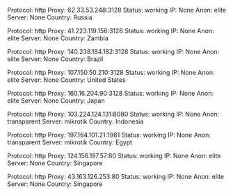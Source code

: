 Protocol: http
Proxy: 62.33.53.248:3128
Status: working
IP: None
Anon: elite
Server: None
Country: Russia

Protocol: http
Proxy: 41.223.119.156:3128
Status: working
IP: None
Anon: elite
Server: None
Country: Zambia

Protocol: http
Proxy: 140.238.184.182:3128
Status: working
IP: None
Anon: elite
Server: None
Country: Brazil

Protocol: http
Proxy: 107.150.50.210:3128
Status: working
IP: None
Anon: elite
Server: None
Country: United States

Protocol: http
Proxy: 160.16.204.90:3128
Status: working
IP: None
Anon: elite
Server: None
Country: Japan

Protocol: http
Proxy: 103.224.124.131:8080
Status: working
IP: None
Anon: transparent
Server: mikrotik
Country: Indonesia

Protocol: http
Proxy: 197.164.101.21:1981
Status: working
IP: None
Anon: transparent
Server: mikrotik
Country: Egypt

Protocol: http
Proxy: 124.156.197.57:80
Status: working
IP: None
Anon: elite
Server: None
Country: Singapore

Protocol: http
Proxy: 43.163.126.253:80
Status: working
IP: None
Anon: elite
Server: None
Country: Singapore

